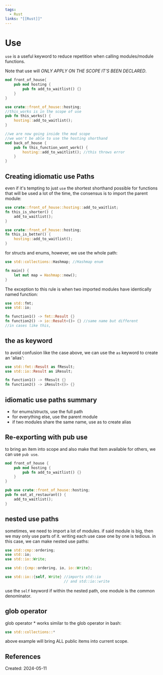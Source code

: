 ```yaml
---
tags:
  - Rust
links: "[[Rust]]"
---
```

# Use
```use``` is a useful keyword to reduce repetition when calling modules/module functions.

Note that use will _ONLY APPLY ON THE SCOPE IT'S BEEN DECLARED_. 
```rust
mod front_of_house{
	pub mod hosting {
		pub fn add_to_waitlist() {}
	}
}

use crate::front_of_house::hosting;
//this_works is in the scope of use
pub fn this_works() {
	hosting::add_to_waitlist();
}

//we are now going inside the mod scope
//we won't be able to use the hosting shorthand 
mod back_of_house { 
	pub fn this_function_wont_work() {
		hosting::add_to_waitlist(); //this throws error
	}
}
```

## Creating idiomatic use Paths
even if it's tempting to just ```use``` the shortest shorthand possible for functions that will be used a lot of the time, the consensus is to import the parent module:
```rust
use crate::front_of_house::hosting::add_to_waitlist;
fn this_is_shorter() {
	add_to_waitlist();
}
```

```rust
use crate::front_of_house::hosting;
fn this_is_better() {
	hosting::add_to_waitlist();
}
```

for structs and enums, however, we use the whole path:
```rust
use std::collections::Hashmap; //Hashmap enum

fn main() {
	let mut map = Hashmap::new();
}
```

The exception to this rule is when two imported modules have identically named function:
```rust
use std::fmt;
use std::io;

fn function1() -> fmt::Result {}
fn function2() -> io::Result<()> {} //same name but different
//in cases like this, 
```

## the as keyword
to avoid confusion like the case above, we can use the ```as``` keyword to create an 'alias':
```rust
use std::fmt::Result as fResult;
use std::io::Result as iResult;

fn function1() -> fResult {}
fn function2() -> iResult<()> {}
```

## idiomatic use paths summary
- for enums/structs, use the full path
- for everything else, use the parent module
- if two modules share the same name, use as to create alias

## Re-exporting with pub use
to bring an item into scope and also make that item available for others, we can use ```pub use```.
```rust
mod front_of_house {
	pub mod hosting {
		pub fn add_to_waitlist() {}
	}
}

pub use crate::front_of_house::hosting;
pub fn eat_at_restaurant() {
	add_to_waitlist();
}
```

## nested use paths
sometimes, we need to import a lot of modules.
if said module is big, then we may only use parts of it.
writing each use case one by one is tedious.
in this case, we can make nested use paths:
```rust
use std::cmp::ordering;
use std::io;
use std::io::Write;
```

```rust
use std::{cmp::ordering, io, io::Write};
```

```rust
use std::io::{self, Write} //imports std::io
						   // and std::io::write
```

use the ```self``` keyword if within the nested path, one module is the common denominator.

## glob operator
glob operator * works similar to the glob operator in bash:
```rust
use std::collections::*
```
above example will bring ALL public items into current scope.
## References

Created: 2024-05-11